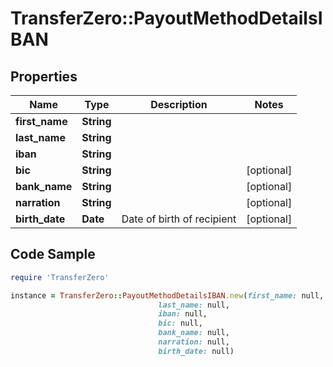 # TransferZero::PayoutMethodDetailsIBAN

## Properties

Name | Type | Description | Notes
------------ | ------------- | ------------- | -------------
**first_name** | **String** |  | 
**last_name** | **String** |  | 
**iban** | **String** |  | 
**bic** | **String** |  | [optional] 
**bank_name** | **String** |  | [optional] 
**narration** | **String** |  | [optional] 
**birth_date** | **Date** | Date of birth of recipient | [optional] 

## Code Sample

```ruby
require 'TransferZero'

instance = TransferZero::PayoutMethodDetailsIBAN.new(first_name: null,
                                 last_name: null,
                                 iban: null,
                                 bic: null,
                                 bank_name: null,
                                 narration: null,
                                 birth_date: null)
```


